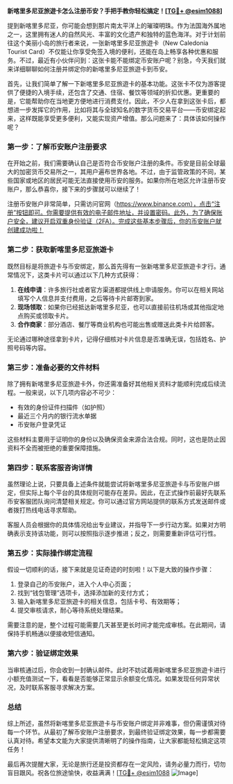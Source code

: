 **新喀里多尼亚旅遊卡怎么注册币安？手把手教你轻松搞定！[[TG💪+ @esim1088](https://t.me/s/esim1088)]**

提到新喀里多尼亚，你可能会想到那片南太平洋上的璀璨明珠。作为法国海外属地之一，这里拥有迷人的自然风光、丰富的文化遗产和独特的蓝色海洋。对于计划前往这个美丽小岛的旅行者来说，一张新喀里多尼亚旅遊卡（New Caledonia Tourist Card）不仅能让你享受免签入境的便利，还能在岛上畅享各种优惠和服务。不过，最近有小伙伴问到：这张卡能不能绑定币安账户呢？别急，今天我们就来详细聊聊如何注册并绑定你的新喀里多尼亚旅遊卡到币安。

首先，让我们简单了解一下新喀里多尼亚旅遊卡的基本功能。这张卡不仅为游客提供了便捷的入境手续，还包含了交通、住宿、餐饮等领域的折扣优惠。更重要的是，它能帮助你在当地更方便地进行消费支付。因此，不少人在拿到这张卡后，都想进一步发挥它的作用，比如将其与全球知名的数字货币交易平台——币安绑定起来，这样既能享受更多便利，又能实现资产增值。那么问题来了：具体该如何操作呢？

### **第一步：了解币安账户注册要求**
在开始之前，我们需要确认自己是否符合币安账户注册的条件。币安是目前全球最大的加密货币交易所之一，其用户遍布世界各地。不过，由于监管政策的不同，某些国家或地区的居民可能无法直接使用币安的服务。如果你所在地区允许注册币安账户，那么恭喜你，接下来的步骤就可以继续了！

注册币安账户非常简单，只需访问官网（https://www.binance.com），点击“注册”按钮即可。你需要提供有效的电子邮件地址，并设置密码。此外，为了确保账户安全，建议开启双重身份验证（2FA）。完成这些基本步骤后，你的币安账户就创建成功啦！

### **第二步：获取新喀里多尼亚旅遊卡**
既然目标是将旅遊卡与币安绑定，那么首先得有一张新喀里多尼亚旅遊卡才行。通常情况下，这类卡片可以通过以下几种方式获得：

1. **在线申请**：许多旅行社或者官方渠道都提供线上申请服务。你可以在相关网站填写个人信息并支付费用，之后等待卡片邮寄到家。
2. **现场领取**：如果你已经抵达新喀里多尼亚，也可以直接前往机场或其他指定地点购买或领取卡片。
3. **合作商家**：部分酒店、餐厅等商业机构也可能出售或赠送此类卡片给顾客。

无论通过哪种途径拿到卡片，记得仔细核对卡片信息是否准确无误，包括姓名、护照号码等内容。

### **第三步：准备必要的文件材料**
除了拥有新喀里多尼亚旅遊卡外，你还需准备好其他相关资料才能顺利完成后续流程。一般来说，以下几项内容必不可少：
- 有效的身份证件扫描件（如护照）
- 最近三个月内的银行流水单据
- 币安账户登录凭证

这些材料主要用于证明你的身份以及确保资金来源合法合规。同时，这也是防止因资料不全而被拒绝的重要保障措施。

### **第四步：联系客服咨询详情**
虽然理论上说，只要具备上述条件就能尝试将新喀里多尼亚旅遊卡与币安账户绑定，但实际上每个平台的具体规则可能存在差异。因此，在正式操作前最好先联系币安客服团队询问清楚相关规定。你可以通过官方网站提供的联系方式发送邮件或者拨打热线电话寻求帮助。

客服人员会根据你的具体情况给出专业建议，并指导下一步行动方案。如果对方明确表示支持该功能，则可以按照指示逐步推进；反之，则需要重新评估可行性。

### **第五步：实际操作绑定流程**
假设一切顺利的话，接下来就是见证奇迹的时刻啦！以下是大致的操作步骤：
1. 登录自己的币安账户，进入个人中心页面；
2. 找到“钱包管理”选项卡，选择添加新的支付方式；
3. 输入新喀里多尼亚旅遊卡的相关信息，包括卡号、有效期等；
4. 提交审核请求，耐心等待系统处理结果。

需要注意的是，整个过程可能需要几天甚至更长时间才能完成审核。在此期间，请保持手机畅通以便接收短信通知。

### **第六步：验证绑定效果**
当审核通过后，你会收到一封确认邮件。此时不妨试着用新喀里多尼亚旅遊卡进行小额充值测试一下，看看是否能够正常显示余额变化情况。如果发现任何异常状况，及时联系客服寻求解决方案。

### **总结**
综上所述，虽然将新喀里多尼亚旅遊卡与币安账户绑定并非难事，但仍需谨慎对待每一个环节。从最初了解币安账户注册要求，到最终验证绑定效果，每一步都需要认真对待。希望本文能为大家提供清晰明了的操作指南，让大家都能轻松搞定这项任务！

最后再次提醒大家，无论是旅行还是投资都存在一定风险，请务必量力而行，切勿盲目跟风。祝各位旅途愉快，收益满满！[[TG💪+ @esim1088](https://t.me/s/esim1088) ![Image](https://i.postimg.cc/4NQfJmqS/Snipaste-2025-05-13-00-14-12.png)]